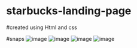 # starbucks-landing-page
#created using Html and css 

#snaps
![image](https://github.com/shishirchhetri/starbucks-landing-page/assets/68102168/a1fbc738-12f9-4aff-9f6f-9ed50c2380bd)
![image](https://github.com/shishirchhetri/starbucks-landing-page/assets/68102168/aed22830-a759-4b73-891a-d0294ca535ed)
![image](https://github.com/shishirchhetri/starbucks-landing-page/assets/68102168/d2c5dcec-15b2-4849-8708-20b1ba150eae)
![image](https://github.com/shishirchhetri/starbucks-landing-page/assets/68102168/6e289ace-aa35-4c41-bf0d-745cddd01d26)


